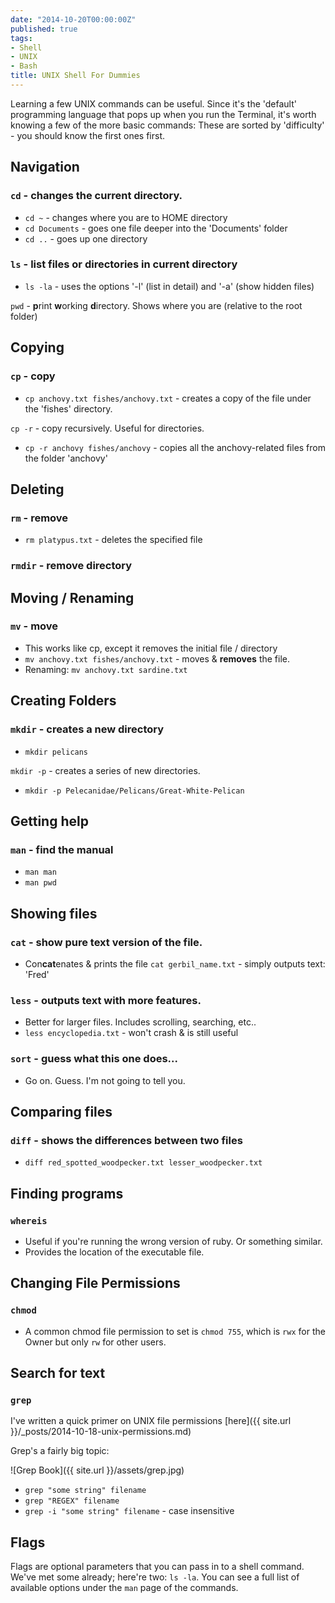 ```yaml
---
date: "2014-10-20T00:00:00Z"
published: true
tags:
- Shell
- UNIX
- Bash
title: UNIX Shell For Dummies
---
```

Learning a few UNIX commands can be useful. Since it's the 'default' programming language that pops up when you run the Terminal, it's worth knowing a few of the more basic commands:
These are sorted by 'difficulty' - you should know the first ones first.

## Navigation

### `cd` - changes the current directory.

- `cd ~` - changes where you are to HOME directory
- `cd Documents`  - goes one file deeper into the 'Documents' folder
- `cd ..` - goes up one directory

### `ls` - list files or directories in current directory

- `ls -la` - uses the options '-l' (list in detail) and '-a' (show hidden files)

`pwd` - **p**rint **w**orking **d**irectory. Shows where you are (relative to the root folder)

## Copying

### `cp` - copy

- `cp anchovy.txt fishes/anchovy.txt` - creates a copy of the file under the 'fishes' directory.

`cp -r` - copy recursively. Useful for directories.

- `cp -r anchovy fishes/anchovy` - copies all the anchovy-related files from the folder 'anchovy'

## Deleting

### `rm` - remove

- `rm platypus.txt` - deletes the specified file

### `rmdir` - remove directory

## Moving / Renaming

### `mv` - move

- This works like cp, except it removes the initial file / directory
- `mv anchovy.txt fishes/anchovy.txt` - moves & **removes** the file.
- Renaming: `mv anchovy.txt sardine.txt`

## Creating Folders

### `mkdir` - creates a new directory

- `mkdir pelicans`

`mkdir -p` - creates a series of new directories.

- `mkdir -p Pelecanidae/Pelicans/Great-White-Pelican`

## Getting help

### `man` - find the **man**ual

- `man man`
- `man pwd`

## Showing files

### `cat` - show pure text version of the file.

- Con**cat**enates & prints the file
`cat gerbil_name.txt` - simply outputs text: 'Fred'

### `less` - outputs text with more features.

- Better for larger files. Includes scrolling, searching, etc..
- `less encyclopedia.txt` - won't crash & is still useful

### `sort` - guess what this one does...

- Go on. Guess. I'm not going to tell you.

## Comparing files

### `diff` - shows the **diff**erences between two files

- `diff red_spotted_woodpecker.txt lesser_woodpecker.txt`

## Finding programs

### `whereis`

- Useful if you're running the wrong version of ruby. Or something similar.
- Provides the location of the executable file.

## Changing File Permissions

### `chmod`

- A common chmod file permission to set is `chmod 755`, which is `rwx` for the Owner but only `rw` for other users.

## Search for text

### `grep`

I've written a quick primer on UNIX file permissions [here]({{ site.url }}/_posts/2014-10-18-unix-permissions.md)

Grep's a fairly big topic:

![Grep Book]({{ site.url }}/assets/grep.jpg)

- `grep "some string" filename`
- `grep "REGEX" filename`
- `grep -i "some string" filename` - case insensitive


## Flags

Flags are optional parameters that you can pass in to a shell command. We've met some already; here're two: `ls -la`. You can see a full list of available options under the `man` page of the commands.
